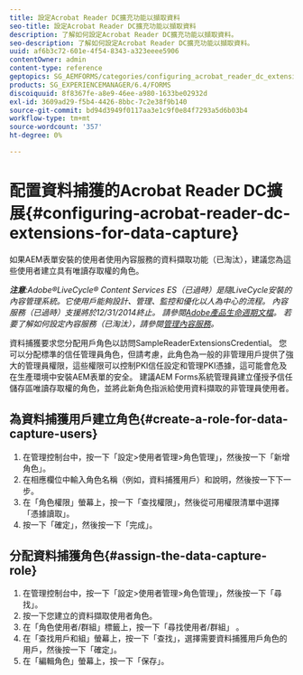 ```yaml
---
title: 設定Acrobat Reader DC擴充功能以擷取資料
seo-title: 設定Acrobat Reader DC擴充功能以擷取資料
description: 了解如何設定Acrobat Reader DC擴充功能以擷取資料。
seo-description: 了解如何設定Acrobat Reader DC擴充功能以擷取資料。
uuid: af6b3c72-601e-4f54-8343-a323eeee5906
contentOwner: admin
content-type: reference
geptopics: SG_AEMFORMS/categories/configuring_acrobat_reader_dc_extensions
products: SG_EXPERIENCEMANAGER/6.4/FORMS
discoiquuid: 8f8367fe-a8e9-46ee-a980-1633be02932d
exl-id: 3609ad29-f5b4-4426-8bbc-7c2e38f9b140
source-git-commit: bd94d3949f0117aa3e1c9f0e84f7293a5d6b03b4
workflow-type: tm+mt
source-wordcount: '357'
ht-degree: 0%

---
```


# 配置資料捕獲的Acrobat Reader DC擴展{#configuring-acrobat-reader-dc-extensions-for-data-capture}

如果AEM表單安裝的使用者使用內容服務的資料擷取功能（已淘汰），建議您為這些使用者建立具有唯讀存取權的角色。

***注意&#x200B;**:Adobe®LiveCycle® Content Services ES（已過時）是隨LiveCycle安裝的內容管理系統。它使用戶能夠設計、管理、監控和優化以人為中心的流程。 內容服務（已過時）支援將於12/31/2014終止。 請參閱[Adobe產品生命週期文檔](https://www.adobe.com/support/products/enterprise/eol/eol_matrix.html)。 若要了解如何設定內容服務（已淘汰），請參閱[管理內容服務](https://help.adobe.com/en_US/livecycle/9.0/admin_contentservices.pdf)。*

資料捕獲要求您分配用戶角色以訪問SampleReaderExtensionsCredential。 您可以分配標準的信任管理員角色，但請考慮，此角色為一般的非管理用戶提供了強大的管理員權限，這些權限可以控制PKI信任設定和管理PKI憑據，這可能會危及在生產環境中安裝AEM表單的安全。 建議AEM Forms系統管理員建立僅授予信任儲存區唯讀存取權的角色，並將此新角色指派給使用資料擷取的非管理員使用者。

## 為資料捕獲用戶建立角色{#create-a-role-for-data-capture-users}

1. 在管理控制台中，按一下「設定>使用者管理>角色管理」，然後按一下「新增角色」。
1. 在相應欄位中輸入角色名稱（例如，資料捕獲用戶）和說明，然後按一下下一步。
1. 在「角色權限」螢幕上，按一下「查找權限」，然後從可用權限清單中選擇「憑據讀取」。
1. 按一下「確定」，然後按一下「完成」。

## 分配資料捕獲角色{#assign-the-data-capture-role}

1. 在管理控制台中，按一下「設定>使用者管理>角色管理」，然後按一下「尋找」。
1. 按一下您建立的資料擷取使用者角色。
1. 在「角色使用者/群組」標籤上，按一下「尋找使用者/群組」 。
1. 在「查找用戶和組」螢幕上，按一下「查找」，選擇需要資料捕獲用戶角色的用戶，然後按一下「確定」。
1. 在「編輯角色」螢幕上，按一下「保存」。
